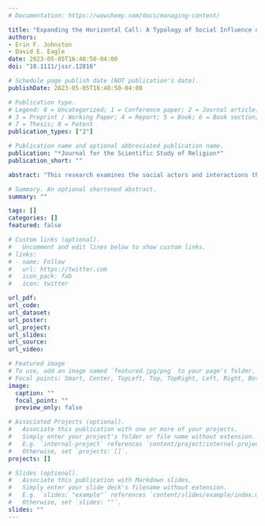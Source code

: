 ```yaml
---
# Documentation: https://wowchemy.com/docs/managing-content/

title: "Expanding the Horizontal Call: A Typology of Social Influence on the Call to Ministry"
authors: 
- Erin F. Johnston
- David E. Eagle
date: 2023-05-05T16:48:50-04:00
doi: "10.1111/jssr.12816"

# Schedule page publish date (NOT publication's date).
publishDate: 2023-05-05T16:48:50-04:00

# Publication type.
# Legend: 0 = Uncategorized; 1 = Conference paper; 2 = Journal article;
# 3 = Preprint / Working Paper; 4 = Report; 5 = Book; 6 = Book section;
# 7 = Thesis; 8 = Patent
publication_types: ["2"]

# Publication name and optional abbreviated publication name.
publication: "*Journal for the Scientific Study of Religion*"
publication_short: ""

abstract: "This research examines the social actors and interactions that facilitate seminary students' sense of calling. Drawing from 36 in-depth interviews with first year Masters of Divinity students, we introduce six ideal typical social others who play a formative role in the early stages of a call to ministry: instigators, exemplars, interpreters, affirmers, challengers, and codiscerners. Together, these findings demonstrate that the call to ministry, while deeply personal, emerges through social interactions that facilitate and make plausible a person's sense of calling and that sustain it over time. Extending Richard Pitt's conceptualization of the “horizontal call,” this paper argues that social others help evoke and solidify—not merely legitimate—a personal sense of call. This research also highlights differences in the social structuring of call by gender. Despite considerable gains in the ordination of women, we find that many still face obstacles to experiencing and embracing a call to ministry."

# Summary. An optional shortened abstract.
summary: ""

tags: []
categories: []
featured: false

# Custom links (optional).
#   Uncomment and edit lines below to show custom links.
# links:
# - name: Follow
#   url: https://twitter.com
#   icon_pack: fab
#   icon: twitter

url_pdf:
url_code:
url_dataset:
url_poster:
url_project:
url_slides:
url_source:
url_video:

# Featured image
# To use, add an image named `featured.jpg/png` to your page's folder. 
# Focal points: Smart, Center, TopLeft, Top, TopRight, Left, Right, BottomLeft, Bottom, BottomRight.
image:
  caption: ""
  focal_point: ""
  preview_only: false

# Associated Projects (optional).
#   Associate this publication with one or more of your projects.
#   Simply enter your project's folder or file name without extension.
#   E.g. `internal-project` references `content/project/internal-project/index.md`.
#   Otherwise, set `projects: []`.
projects: []

# Slides (optional).
#   Associate this publication with Markdown slides.
#   Simply enter your slide deck's filename without extension.
#   E.g. `slides: "example"` references `content/slides/example/index.md`.
#   Otherwise, set `slides: ""`.
slides: ""
---
```

